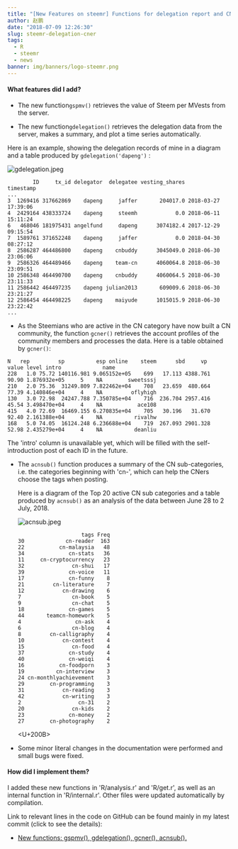 ```yaml
---
title: "[New Features on steemr] Functions for delegation report and CNer report!"
author: 赵鹏
date: "2018-07-09 12:26:30"
slug: steemr-delegation-cner
tags: 
  - R
  - steemr
  - news
banner: img/banners/logo-steemr.png
---
```


#### What features did I add?

- The new function`gspmv()` retrieves the value of Steem per MVests from the server. 


- The new function`gdelegation()` retrieves the delegation data from the server, makes a summary, and plot a time series automatically. 

<!--more-->

Here is an example, showing the delegation records of mine in a diagram and a table produced by `gdelegation('dapeng')` :

![gdelegation.jpeg](https://cdn.steemitimages.com/DQmY3H5SBNzHeqNqThbTBfngxocYTwWJkWAAPMLy89xZmUE/gdelegation.jpeg)

```
        ID     tx_id delegator  delegatee vesting_shares           timestamp
...
3  1269416 317662869    dapeng     jaffer       204017.0 2018-03-27 17:39:06
4  2429164 438333724    dapeng     steemh            0.0 2018-06-11 15:11:24
6   468046 181975431 angelfund     dapeng      3074182.4 2017-12-29 09:15:54
7  1589761 371652248    dapeng     jaffer            0.0 2018-04-30 08:27:12
8  2586287 464486800    dapeng    cnbuddy      3045049.0 2018-06-30 23:06:06
9  2586326 464489466    dapeng    team-cn      4060064.8 2018-06-30 23:09:51
10 2586348 464490700    dapeng    cnbuddy      4060064.5 2018-06-30 23:11:33
11 2586442 464497235    dapeng julian2013       609009.6 2018-06-30 23:21:27
12 2586454 464498225    dapeng    maiyude      1015015.9 2018-06-30 23:22:42
...
```

- As the Steemians who are active in the CN category have now built a CN community, the function `gcner()` retrieves the account profiles of the community members  and processes the data. Here is a table obtained by `gcner()`:

```
N   rep         sp          esp online    steem      sbd     vp        value level intro             name
228   1.0 75.72 140116.981 9.065152e+05    699   17.113 4388.761  90.90 1.876932e+05     5    NA        sweetsssj
210   2.0 75.36  31249.809 7.822462e+04    708   23.659  480.664  77.39 4.140846e+04     4    NA         oflyhigh
130   3.0 72.98  24247.788 7.350785e+04    716  236.704 2957.416  45.54 3.498470e+04     4    NA           ace108
415   4.0 72.69  16469.155 6.270835e+04    705   30.196   31.670  92.40 2.161388e+04     4    NA          rivalhw
168   5.0 74.05  16124.248 6.236688e+04    719  267.093 2901.328  52.98 2.435279e+04     4    NA          deanliu
```

The 'intro' column is unavailable yet, which will be filled with the self-introduction post of each ID in the future.

- The `acnsub()` function produces a summary of the CN sub-categories, i.e. the categories beginning with 'cn-', which can help the CNers choose the tags when posting. 


  Here is a diagram of the Top 20 active CN sub categories and a table produced by `acnsub()` as an analysis of the data between June 28 to 2 July, 2018.

  ![acnsub.jpeg](https://cdn.steemitimages.com/DQmSaqJ1YDDu1ttMFC18GLR1G9dpLUJte4TEqg4o4G2AVTD/acnsub.jpeg)

  ```
                      tags Freq
  30             cn-reader  163
  22           cn-malaysia   48
  34              cn-stats   36
  11     cn-cryptocurrency   23
  32               cn-shui   17
  39              cn-voice   11
  17              cn-funny    8
  21         cn-literature    7
  12            cn-drawing    6
  7                cn-book    5
  9                cn-chat    5
  18              cn-games    5
  44       teamcn-homework    5
  4                 cn-ask    4
  6                cn-blog    4
  8         cn-calligraphy    4
  10            cn-contest    4
  15               cn-food    4
  37              cn-study    4
  40              cn-weiqi    4
  16           cn-foodporn    3
  19          cn-interview    3
  24 cn-monthlyachievement    3
  29        cn-programming    3
  31            cn-reading    3
  42            cn-writing    3
  2                  cn-31    2
  20               cn-kids    2
  23              cn-money    2
  27        cn-photography    2
  ```

  <U+200B>

- Some minor literal changes in the documentation were performed and small bugs were fixed.

#### How did I implement them?

I added these new functions in  'R/analysis.r'  and 'R/get.r', as well as an internal function in 'R/internal.r'. Other files were updated automatically by compilation. 

Link to relevant lines in the code on GitHub can be found mainly in my latest commit (click to see the details):

- [New functions: gspmv(), gdelegation(), gcner(), acnsub().](https://github.com/pzhaonet/steemr/commit/7d976f17c1fb657821cb281aabc4916d784dfb3e)

